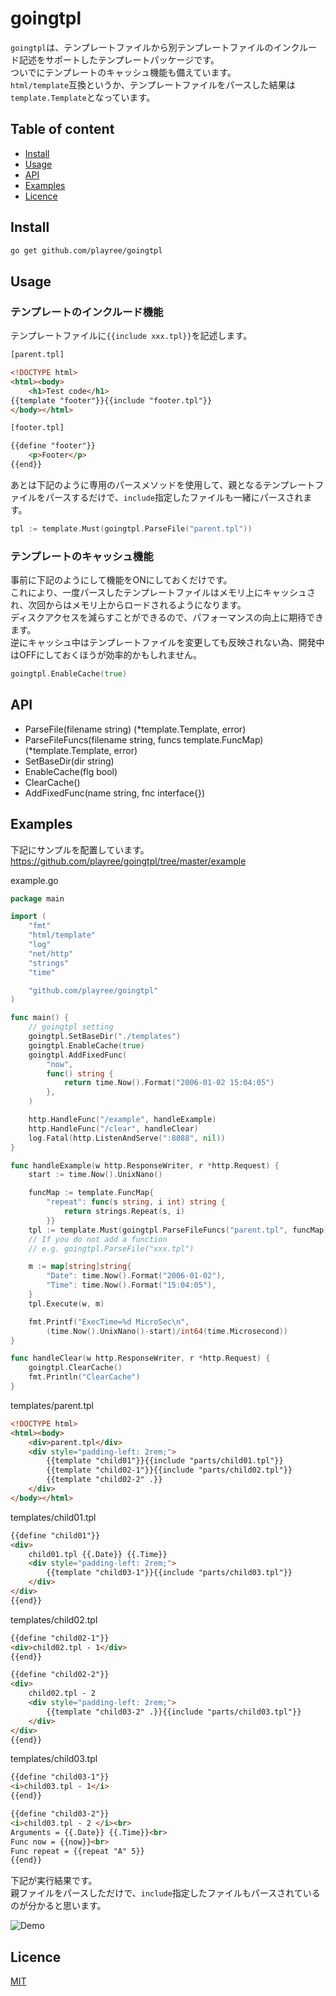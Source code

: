 # goingtpl
`goingtpl`は、テンプレートファイルから別テンプレートファイルのインクルード記述をサポートしたテンプレートパッケージです。  
ついでにテンプレートのキャッシュ機能も備えています。  
`html/template`互換というか、テンプレートファイルをパースした結果は`template.Template`となっています。

## Table of content
- [Install](#install)
- [Usage](#usage)
- [API](#api)
- [Examples](#examples)
- [Licence](#licence)

## Install
```bash
go get github.com/playree/goingtpl
```

## Usage
### テンプレートのインクルード機能
テンプレートファイルに`{{include xxx.tpl}}`を記述します。
```html
[parent.tpl]

<!DOCTYPE html>
<html><body>
    <h1>Test code</h1>
{{template "footer"}}{{include "footer.tpl"}}
</body></html>
```

```html
[footer.tpl]

{{define "footer"}}
	<p>Footer</p>
{{end}}
```
あとは下記のように専用のパースメソッドを使用して、親となるテンプレートファイルをパースするだけで、`include`指定したファイルも一緒にパースされます。
```go
tpl := template.Must(goingtpl.ParseFile("parent.tpl"))
```

### テンプレートのキャッシュ機能
事前に下記のようにして機能をONにしておくだけです。  
これにより、一度パースしたテンプレートファイルはメモリ上にキャッシュされ、次回からはメモリ上からロードされるようになります。  
ディスクアクセスを減らすことができるので、パフォーマンスの向上に期待できます。  
逆にキャッシュ中はテンプレートファイルを変更しても反映されない為、開発中はOFFにしておくほうが効率的かもしれません。
```go
goingtpl.EnableCache(true)
```

## API
- ParseFile(filename string) (*template.Template, error)
- ParseFileFuncs(filename string, funcs template.FuncMap) (*template.Template, error)
- SetBaseDir(dir string)
- EnableCache(flg bool)
- ClearCache()
- AddFixedFunc(name string, fnc interface{})

## Examples

下記にサンプルを配置しています。  
https://github.com/playree/goingtpl/tree/master/example

example.go
```go
package main

import (
	"fmt"
	"html/template"
	"log"
	"net/http"
	"strings"
	"time"

	"github.com/playree/goingtpl"
)

func main() {
	// goingtpl setting
	goingtpl.SetBaseDir("./templates")
	goingtpl.EnableCache(true)
	goingtpl.AddFixedFunc(
		"now",
		func() string {
			return time.Now().Format("2006-01-02 15:04:05")
		},
	)

	http.HandleFunc("/example", handleExample)
	http.HandleFunc("/clear", handleClear)
	log.Fatal(http.ListenAndServe(":8088", nil))
}

func handleExample(w http.ResponseWriter, r *http.Request) {
	start := time.Now().UnixNano()

	funcMap := template.FuncMap{
		"repeat": func(s string, i int) string {
			return strings.Repeat(s, i)
		}}
	tpl := template.Must(goingtpl.ParseFileFuncs("parent.tpl", funcMap))
	// If you do not add a function
	// e.g. goingtpl.ParseFile("xxx.tpl")

	m := map[string]string{
		"Date": time.Now().Format("2006-01-02"),
		"Time": time.Now().Format("15:04:05"),
	}
	tpl.Execute(w, m)

	fmt.Printf("ExecTime=%d MicroSec\n",
		(time.Now().UnixNano()-start)/int64(time.Microsecond))
}

func handleClear(w http.ResponseWriter, r *http.Request) {
	goingtpl.ClearCache()
	fmt.Println("ClearCache")
}
```

templates/parent.tpl
```html
<!DOCTYPE html>
<html><body>
    <div>parent.tpl</div>
    <div style="padding-left: 2rem;">
        {{template "child01"}}{{include "parts/child01.tpl"}}
        {{template "child02-1"}}{{include "parts/child02.tpl"}}
        {{template "child02-2" .}}
    </div>
</body></html>
```

templates/child01.tpl
```html
{{define "child01"}}
<div>
    child01.tpl {{.Date}} {{.Time}}
    <div style="padding-left: 2rem;">
        {{template "child03-1"}}{{include "parts/child03.tpl"}}
    </div>
</div>
{{end}}
```

templates/child02.tpl
```html
{{define "child02-1"}}
<div>child02.tpl - 1</div>
{{end}}

{{define "child02-2"}}
<div>
    child02.tpl - 2
    <div style="padding-left: 2rem;">
        {{template "child03-2" .}}{{include "parts/child03.tpl"}}
    </div>
</div>
{{end}}
```

templates/child03.tpl
```html
{{define "child03-1"}}
<i>child03.tpl - 1</i>
{{end}}

{{define "child03-2"}}
<i>child03.tpl - 2 </i><br>
Arguments = {{.Date}} {{.Time}}<br>
Func now = {{now}}<br>
Func repeat = {{repeat "A" 5}}
{{end}}
```
下記が実行結果です。  
親ファイルをパースしただけで、`include`指定したファイルもパースされているのが分かると思います。

![Demo](https://user-images.githubusercontent.com/41541796/43353103-8f902b5a-926a-11e8-9234-1abb108ed30f.png)

## Licence
[MIT](https://github.com/playree/goingtpl/blob/master/LICENSE)